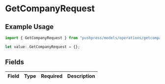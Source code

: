 # GetCompanyRequest

## Example Usage

```typescript
import { GetCompanyRequest } from "pushpress/models/operations/getcompany.js";

let value: GetCompanyRequest = {};
```

## Fields

| Field       | Type        | Required    | Description |
| ----------- | ----------- | ----------- | ----------- |